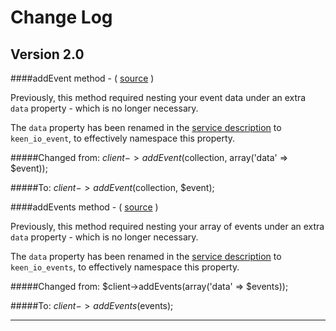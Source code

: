 Change Log
==========

Version 2.0
-----------

####addEvent method - ( [source](src/KeenIO/Client/KeenIOClient.php#L112) )

Previously, this method required nesting your event data under an extra `data` property - which is no longer necessary.

The `data` property has been renamed in the [service description](src/KeenIO/Resources/config/keen-io-3_0.json#L71) to `keen_io_event`, to effectively namespace this property. 

#####Changed from:
    $client->addEvent($collection, array('data' => $event));

#####To:
    $client->addEvent($collection, $event);

####addEvents method - ( [source](src/KeenIO/Client/KeenIOClient.php#L132) )

Previously, this method required nesting your array of events under an extra `data` property - which is no longer necessary.

The `data` property has been renamed in the [service description](src/KeenIO/Resources/config/keen-io-3_0.json#L89) to `keen_io_events`, to effectively namespace this property. 

#####Changed from:
    $client->addEvents(array('data' => $events));

#####To:
    $client->addEvents($events);

---
